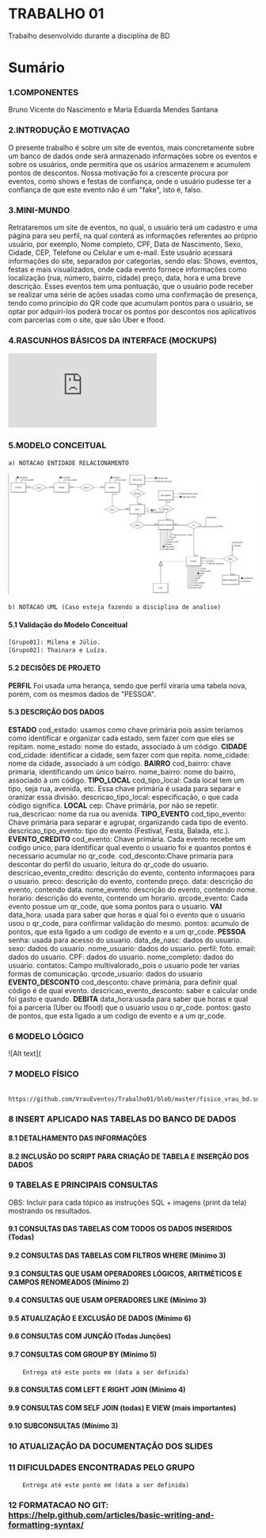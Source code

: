 # TRABALHO 01
Trabalho desenvolvido durante a disciplina de BD

# Sumário

### 1.COMPONENTES<br>
Bruno Vicente do Nascimento e
Maria Eduarda Mendes Santana<br>

### 2.INTRODUÇÃO E MOTIVAÇAO<br>
O presente trabalho é sobre um site de eventos, mais concretamente sobre um banco de dados onde será armazenado informações sobre os eventos e sobre os usuários, onde permitira que os usários armazenem e acumulem pontos de descontos. Nossa motivação foi a crescente procura por eventos, como shows e festas de confiança, onde o usuário pudesse ter a confiança de que este evento não é um "fake", isto é, falso.

### 3.MINI-MUNDO<br>

Retrataremos um site de eventos, no qual, o usuário terá um cadastro e uma página para seu perfil, na qual conterá as informações referentes ao próprio usuário, por exemplo, Nome completo, CPF, Data de Nascimento, Sexo, Cidade, CEP, Telefone ou Celular e um e-mail. Este usuário acessará informações do site, separados por categorias, sendo elas: Shows, eventos, festas e mais visualizados, onde cada evento fornece informações como localização (rua, número, bairro, cidade) preço, data, hora e uma breve descrição. Esses eventos tem uma pontuação, que o usuário pode receber se realizar uma série de ações usadas como uma confirmação de presença, tendo como princípio do QR code que acumulam pontos para o usuário, se optar por adquiri-los poderá trocar os pontos por descontos nos aplicativos com parcerias com o site, que são Uber e Ifood.

### 4.RASCUNHOS BÁSICOS DA INTERFACE (MOCKUPS)<br>
![Alt text](https://github.com/VrauEventos/Trabalho01/blob/master/VRAU%20(3).pdf)


### 5.MODELO CONCEITUAL<br>
    a) NOTACAO ENTIDADE RELACIONAMENTO
![Alt text](https://github.com/VrauEventos/Trabalho01/blob/master/bd_trabalho.PNG)
    
    b) NOTACAO UML (Caso esteja fazendo a disciplina de analise)

#### 5.1 Validação do Modelo Conceitual
    [Grupo01]: Milena e Júlio.
    [Grupo02]: Thainara e Luíza.

#### 5.2 DECISÕES DE PROJETO
**PERFIL**
Foi usada uma herança, sendo que perfil viraria uma tabela nova, porém, com os mesmos dados de "PESSOA".
#### 5.3 DESCRIÇÃO DOS DADOS 
   **ESTADO**
   cod_estado: usamos como chave primária pois assim teriamos como identificar e organizar cada estado, sem fazer com que eles se repitam.
    nome_estado: nome do estado, associado à um código.
   **CIDADE**
   cod_cidade: identificar a cidade, sem fazer com que repita.
    nome_cidade:  nome da cidade, associado à um código.
    **BAIRRO**
    cod_bairro: chave primaria, identificando um único bairro.
    nome_bairro: nome do bairro, associado à um código.
    **TIPO_LOCAL**
    cod_tipo_local: Cada local tem um tipo, seja rua, avenida, etc. Essa chave primária é usada para separar e oranizar essa divisão.
    descricao_tipo_local: especificação, o que cada código significa.
    **LOCAL**
    cep: Chave primária, por não se repetir.
    rua_descricao: nome da rua ou avenida.
    **TIPO_EVENTO**
    cod_tipo_evento: Chave primária para separar e agrupar, organizando cada tipo de evento.
    descricao_tipo_evento: tipo do evento (Festival, Festa, Balada, etc.).
    **EVENTO_CREDITO**
    cod_evento: Chave primária. Cada evento recebe um codigo unico, para identificar qual evento o usuario foi e quantos pontos é necessario acumular no qr_code.
    cod_desconto:Chave primaria para descontar do perfil do usuario, leitura do qr_code do usuario.
    descricao_evento_credito: descrição do evento, contento informaçoes para o usuario.
    preco: descrição do evento, contendo preço.
    data: descrição do evento, contendo data.
    nome_evento: descrição do evento, contendo nome.
    horario: descrição do evento, contendo um horario.
    qrcode_evento: Cada evento possue um qr_code, que soma pontos para o usuario.
    **VAI**
    data_hora: usada para saber que horas e qual foi o evento que o usuario usou o qr_code, para confirmar validação do mesmo.
    pontos: acumulo de pontos, que esta ligado a um codigo de evento e a um qr_code.
    **PESSOA**
    senha: usada para acesso do usuario.
    data_de_nasc: dados do usuario.
    sexo:  dados do usuario.
    nome_usuario: dados do usuario.
    perfil: foto.
    email: dados do usuario.
    CPF:   dados do usuario.
    nome_completo: dados do usuario.
    contatos: Campo multivalorado,,pois o usuario pode ter varias formas de comunicação.
    qrcode_usuario:  dados do usuario
    **EVENTO_DESCONTO**
    cod_desconto: chave primária, para definir qual código é de qual evento.
    descricao_evento_desconto: saber e calcular onde foi gasto e quando.
    **DEBITA**
    data_hora:usada para saber que horas e qual foi a parceria (Uber ou Ifood) que o usuario usou o qr_code.
    pontos: gasto de pontos, que esta ligado a um codigo de evento e a um qr_code.
    

### 6	MODELO LÓGICO<br>
![Alt text](

### 7	MODELO FÍSICO<br>
        https://github.com/VrauEventos/Trabalho01/blob/master/fisico_vrau_bd.sql
 
### 8	INSERT APLICADO NAS TABELAS DO BANCO DE DADOS<br>
#### 8.1 DETALHAMENTO DAS INFORMAÇÕES

#### 8.2 INCLUSÃO DO SCRIPT PARA CRIAÇÃO DE TABELA E INSERÇÃO DOS DADOS
     
        
### 9	TABELAS E PRINCIPAIS CONSULTAS<br>
OBS: Incluir para cada tópico as instruções SQL + imagens (print da tela) mostrando os resultados.<br>
#### 9.1	CONSULTAS DAS TABELAS COM TODOS OS DADOS INSERIDOS (Todas)<br>
#### 9.2	CONSULTAS DAS TABELAS COM FILTROS WHERE (Mínimo 3) <br>

#### 9.3	CONSULTAS QUE USAM OPERADORES LÓGICOS, ARITMÉTICOS E CAMPOS RENOMEADOS (Mínimo 2)<br>
#### 9.4	CONSULTAS QUE USAM OPERADORES LIKE (Mínimo 3)  <br>
#### 9.5	ATUALIZAÇÃO E EXCLUSÃO DE DADOS (Mínimo 6)<br>
#### 9.6	CONSULTAS COM JUNÇÃO (Todas Junções)<br>
#### 9.7	CONSULTAS COM GROUP BY (Mínimo 5)<br>
        Entrega até este ponto em (data a ser definida)
        
#### 9.8	CONSULTAS COM LEFT E RIGHT JOIN (Mínimo 4) <br>
#### 9.9	CONSULTAS COM SELF JOIN (todas) E VIEW (mais importantes) <br>
#### 9.10	SUBCONSULTAS (Mínimo 3) <br>
### 10	ATUALIZAÇÃO DA DOCUMENTAÇÃO DOS SLIDES<br>
### 11	DIFICULDADES ENCONTRADAS PELO GRUPO<br>

        Entrega até este ponto em (data a ser definida)
        
### 12  FORMATACAO NO GIT: https://help.github.com/articles/basic-writing-and-formatting-syntax/
